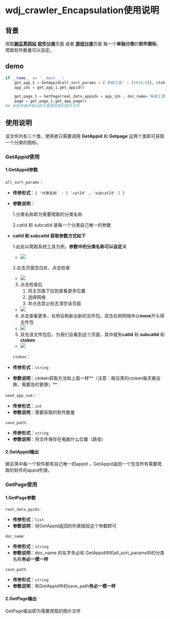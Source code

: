 # wdj_crawler_Encapsulation使用说明



## 背景

爬取[**豌豆荚网站**](https://www.wandoujia.com/)  [**软件分类**](https://www.wandoujia.com/category/app)页面 或者 [**游戏分类**](https://www.wandoujia.com/category/game)页面  每一个**单独分类**的**软件图标**，爬取软件数量可以自定。





## demo

```python
if __name__ == '__main__':
    get_app_1 = GetAppid(all_sort_params = {'系统工具' : [5018,0]}, ctoken = 'QYOVWfScAluGWfUufI22IC7-', need_app_num = 20, save_path = r'D:\vs code\vs  code file\test')
    app_ids = get_app_1.get_appid()

    get_page_1 = GetPage(real_data_appids = app_ids , doc_name='系统工具', save_path = r'D:\vs code\vs  code file\test' )
    page = get_page_1.get_app_page()
## 本程序最终输出即为需要爬取的图片文件
```





## 使用说明

该文件内有三个类，使用者只需要调用 **GetAppid** 和 **Getpage** 这两个类即可获取一个分类的图标。



  ### GetAppid使用

  #### 1.GetAppid参数 

`all_sort_params`：

* **传参形式**：`{ '分类名称' : [ 'catId' , 'subcatId' ] }`

* **参数说明**：

  1.分类名称即为需要爬取的分类名称

  2.catId 和 subcatId 是每一个分类自己唯一的参数

* **catId 和 subcatId 获取参数方式如下**

  1.此处以爬取系统工具为例，**参数中的分类名称可以自定义**

  * <img src="https://github.com/Cococonutsu/wdj-crawler/blob/main/page/1.png" />

  

  2.右击页面空白处，点击检查

  * <img src="https://github.com/Cococonutsu/wdj-crawler/blob/main/page/2.png" />

  

  3. 点击检查后   
        1. 将主页面下拉到查看更多位置 
        2. 选择网络
        3. 并点击禁止标志清空该页面

  * <img src="https://github.com/Cococonutsu/wdj-crawler/blob/main/page/3.png" />


  4. 点击查看更多，右侧会刷新出新的文件包，双击右侧网络中以**more**开头得文件包

	* <img src="https://github.com/Cococonutsu/wdj-crawler/blob/main/page/4.png" />

  5. 双击该文件包后，为我们会看到这个页面，其中就有**catId** 和 **subcatId** 和 **ctoken**

	* <img src="https://github.com/Cococonutsu/wdj-crawler/blob/main/page/5.png" />

  `ctoken`：

* **传参形式**：`string`
* **参数说明**：ctoken获取方法和上面一样**（注意：豌豆荚的ctoken每天都会换，需要及时更换）**

`need_app_num`：

* **传参形式**：`int`
* **参数说明**：需要获取的软件数量

 `save_path`:

* **传参形式**：`string`
* **参数说明**：将文件保存在电脑什么位置（路径）



#### 2.GetAppid输出
 豌豆荚中每一个软件都有自己唯一的appid ，GetAppid返回一个包含所有需要爬取的软件的appid列表。





### GetPage使用

#### 1.GetPage参数 

`real_data_ppids`:

* **传参形式**：`list`
* **参数说明**：将GetAppid返回的列表赋给这个参数即可 

`doc_name`:

* **传参形式**：`string`
* **参数说明**：doc_name 的名字务必和 GetAppid中的all_sort_params中的分类名称**务必一模一样**

`save_path`:

* **传参形式**：`string`
* **参数说明**：和GetAppid中的save_path**务必一模一样**



#### 2.GetPage输出

GetPage输出即为需要爬取的图片文件

